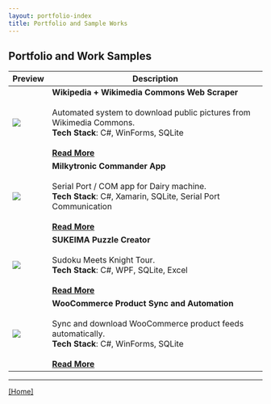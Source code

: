 ```yaml
---
layout: portfolio-index
title: Portfolio and Sample Works
---
```


## Portfolio and Work Samples

| Preview | Description |
|---------|-------------|
| [![](https://i.ytimg.com/vi/_BeI7Uu2GO0/mqdefault.jpg)](./wikimedia-commons-scraper/) | **Wikipedia + Wikimedia Commons Web Scraper**<br><br>Automated system to download public pictures from Wikimedia Commons.<br>**Tech Stack**: C#, WinForms, SQLite<br><br>[**Read More**](./wikimedia-commons-scraper/) |
| [![](https://i.ytimg.com/vi/Pj_xmaO_81E/mqdefault.jpg)](./commander/) | **Milkytronic Commander App**<br><br>Serial Port / COM app for Dairy machine.<br>**Tech Stack**: C#, Xamarin, SQLite, Serial Port Communication<br><br>[**Read More**](./commander/) |
| [![](https://i.ytimg.com/vi/KyAaBvan1HA/mqdefault.jpg)](./sukeima/) | **SUKEIMA Puzzle Creator**<br><br>Sudoku Meets Knight Tour.<br>**Tech Stack**: C#, WPF, SQLite, Excel<br><br>[**Read More**](./sukeima/) |
| [![](https://i.ytimg.com/vi/ZKwrOLgueik/mqdefault.jpg)](./woocommerce-sync/) | **WooCommerce Product Sync and Automation**<br><br>Sync and download WooCommerce product feeds automatically.<br>**Tech Stack**: C#, WinForms, SQLite<br><br>[**Read More**](./woocommerce-sync/) |

---

[[Home]](/)
